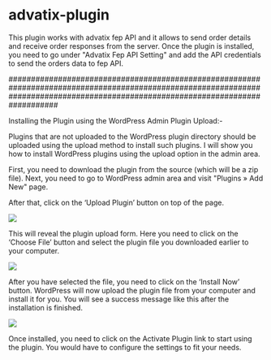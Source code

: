 # advatix-plugin
This plugin works with advatix fep API and it allows to send order details and receive order responses from the server. Once the plugin is installed, you need to go under "Advatix Fep API Setting" and add the API credentials to send the orders data to fep API.


###################################################################################################################################################################################

Installing the Plugin using the WordPress Admin Plugin Upload:-

Plugins that are not uploaded to the WordPress plugin directory should be uploaded using the upload method to install such plugins. I will show you how to install WordPress plugins using the upload option in the admin area.

First, you need to download the plugin from the source (which will be a zip file). Next, you need to go to WordPress admin area and visit "Plugins » Add New" page.

After that, click on the ‘Upload Plugin’ button on top of the page.

<img src="https://www.wpbeginner.com/wp-content/uploads/2020/02/uploadpluginbutton.png">

This will reveal the plugin upload form. Here you need to click on the ‘Choose File’ button and select the plugin file you downloaded earlier to your computer.

<img src="https://www.wpbeginner.com/wp-content/uploads/2020/02/selectpluginzipfile.png">

After you have selected the file, you need to click on the ‘Install Now’ button.
WordPress will now upload the plugin file from your computer and install it for you. You will see a success message like this after the installation is finished.

<img src="https://www.wpbeginner.com/wp-content/uploads/2020/02/plugininstalledviaupload.png">

Once installed, you need to click on the Activate Plugin link to start using the plugin.
You would have to configure the settings to fit your needs.
